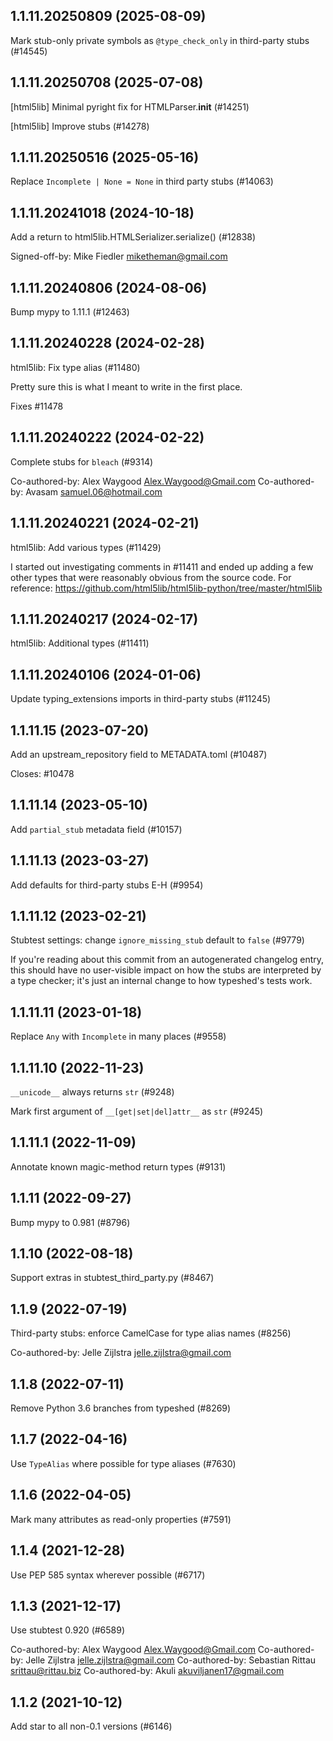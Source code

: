 ## 1.1.11.20250809 (2025-08-09)

Mark stub-only private symbols as `@type_check_only` in third-party stubs (#14545)

## 1.1.11.20250708 (2025-07-08)

[html5lib] Minimal pyright fix for HTMLParser.__init__ (#14251)

[html5lib] Improve stubs (#14278)

## 1.1.11.20250516 (2025-05-16)

Replace `Incomplete | None = None` in third party stubs (#14063)

## 1.1.11.20241018 (2024-10-18)

Add a return to html5lib.HTMLSerializer.serialize() (#12838)

Signed-off-by: Mike Fiedler <miketheman@gmail.com>

## 1.1.11.20240806 (2024-08-06)

Bump mypy to 1.11.1 (#12463)

## 1.1.11.20240228 (2024-02-28)

html5lib: Fix type alias (#11480)

Pretty sure this is what I meant to write in the first place.

Fixes #11478

## 1.1.11.20240222 (2024-02-22)

Complete stubs for `bleach` (#9314)

Co-authored-by: Alex Waygood <Alex.Waygood@Gmail.com>
Co-authored-by: Avasam <samuel.06@hotmail.com>

## 1.1.11.20240221 (2024-02-21)

html5lib: Add various types (#11429)

I started out investigating comments in #11411 and ended up adding a few other
types that were reasonably obvious from the source code. For reference:
https://github.com/html5lib/html5lib-python/tree/master/html5lib

## 1.1.11.20240217 (2024-02-17)

html5lib: Additional types (#11411)

## 1.1.11.20240106 (2024-01-06)

Update typing_extensions imports in third-party stubs (#11245)

## 1.1.11.15 (2023-07-20)

Add an upstream_repository field to METADATA.toml (#10487)

Closes: #10478

## 1.1.11.14 (2023-05-10)

Add `partial_stub` metadata field (#10157)

## 1.1.11.13 (2023-03-27)

Add defaults for third-party stubs E-H (#9954)

## 1.1.11.12 (2023-02-21)

Stubtest settings: change `ignore_missing_stub` default to `false` (#9779)

If you're reading about this commit from an autogenerated changelog entry, this should have no user-visible impact on how the stubs are interpreted by a type checker; it's just an internal change to how typeshed's tests work.

## 1.1.11.11 (2023-01-18)

Replace `Any` with `Incomplete` in many places (#9558)

## 1.1.11.10 (2022-11-23)

`__unicode__` always returns `str` (#9248)

Mark first argument of `__[get|set|del]attr__` as `str` (#9245)

## 1.1.11.1 (2022-11-09)

Annotate known magic-method return types (#9131)

## 1.1.11 (2022-09-27)

Bump mypy to 0.981 (#8796)

## 1.1.10 (2022-08-18)

Support extras in stubtest_third_party.py (#8467)

## 1.1.9 (2022-07-19)

Third-party stubs: enforce CamelCase for type alias names (#8256)

Co-authored-by: Jelle Zijlstra <jelle.zijlstra@gmail.com>

## 1.1.8 (2022-07-11)

Remove Python 3.6 branches from typeshed (#8269)

## 1.1.7 (2022-04-16)

Use `TypeAlias` where possible for type aliases (#7630)

## 1.1.6 (2022-04-05)

Mark many attributes as read-only properties (#7591)

## 1.1.4 (2021-12-28)

Use PEP 585 syntax wherever possible (#6717)

## 1.1.3 (2021-12-17)

Use stubtest 0.920 (#6589)

Co-authored-by: Alex Waygood <Alex.Waygood@Gmail.com>
Co-authored-by: Jelle Zijlstra <jelle.zijlstra@gmail.com>
Co-authored-by: Sebastian Rittau <srittau@rittau.biz>
Co-authored-by: Akuli <akuviljanen17@gmail.com>

## 1.1.2 (2021-10-12)

Add star to all non-0.1 versions (#6146)

